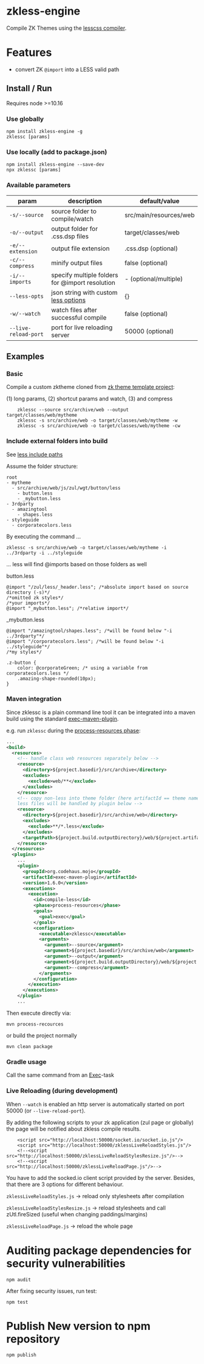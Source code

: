 # zkless-engine
Compile ZK Themes using the [lesscss compiler](http://lesscss.org/).

# Features
* convert ZK `@import` into a LESS valid path

## Install / Run

Requires node >=10.16

### Use globally

    npm install zkless-engine -g
    zklessc [params]
    
### Use locally (add to package.json)

    npm install zkless-engine --save-dev
    npx zklessc [params]

### Available parameters

| param           | description                                     | default/value           |
| --------------- | ----------------------------------------------- | ----------------------- |
| `-s/--source`   | source folder to compile/watch                  | src/main/resources/web  |
| `-o/--output`   | output folder for .css.dsp files                | target/classes/web      |
| `-e/--extension`| output file extension                           | .css.dsp (optional)     |
| `-c/--compress` | minify output files                             | false (optional)        |
| `-i/--imports`  | specify multiple folders for @import resolution | - (optional/multiple)   |
| `--less-opts`   | json string with custom [less options](http://lesscss.org/usage/#less-options)  | {} |
| `-w/--watch`    | watch files after successful compile            | false (optional)        |
| `--live-reload-port` | port for live reloading server             | 50000 (optional)        |

## Examples

### Basic

Compile a custom zktheme cloned from [zk theme template project](https://github.com/zkoss/zkThemeTemplate):

(1) long params, (2) shortcut params and watch, (3) and compress

```
    zklessc --source src/archive/web --output target/classes/web/mytheme
    zklessc -s src/archive/web -o target/classes/web/mytheme -w
    zklessc -s src/archive/web -o target/classes/web/mytheme -cw
```

### Include external folders into build 

See [less include paths](http://lesscss.org/usage/#less-options-include-paths)

Assume the folder structure:
```
root
- mytheme 
  - src/archive/web/js/zul/wgt/button/less
    - button.less
    - _mybutton.less
- 3rdparty
  - amazingtool
    - shapes.less
- styleguide
  - corporatecolors.less
```

By executing the command ...

    zklessc -s src/archive/web -o target/classes/web/mytheme -i ../3rdparty -i ../styleguide

... less will find @imports based on those folders as well

button.less
```less
@import "/zul/less/_header.less"; /*absolute import based on source directory (-s)*/
/*omitted zk styles*/
/*your imports*/
@import "_mybutton.less"; /*relative import*/
```

_mybutton.less
```less
@import "/amazingtool/shapes.less"; /*will be found below "-i ../3rdparty"*/
@import "/corporatecolors.less"; /*will be found below "-i ../styleguide"*/
/*my styles*/

.z-button {
    color: @corporateGreen; /* using a variable from corporatecolors.less */
    .amazing-shape-rounded(10px);
}
```

### Maven integration

Since zklessc is a plain command line tool it can be integrated into a maven build using the standard [exec-maven-plugin](https://www.mojohaus.org/exec-maven-plugin/index.html).

e.g. run `zklessc` during the [process-resources phase](https://maven.apache.org/guides/introduction/introduction-to-the-lifecycle):

```xml
...
<build>
  <resources>
    <!-- handle class web resources separately below -->
    <resource>
      <directory>${project.basedir}/src/archive</directory>
      <excludes>
        <exclude>web/**</exclude>
      </excludes>
    </resource>
    <!-- copy non-less into theme folder (here artifactId == theme name), 
    less files will be handled by plugin below -->
    <resource>
      <directory>${project.basedir}/src/archive/web</directory>
      <excludes>
        <exclude>**/*.less</exclude>
      </excludes>
      <targetPath>${project.build.outputDirectory}/web/${project.artifactId}</targetPath>
    </resource>
  </resources>
  <plugins>
    ...
    <plugin>
      <groupId>org.codehaus.mojo</groupId>
      <artifactId>exec-maven-plugin</artifactId>
      <version>1.6.0</version>
      <executions>
        <execution>
          <id>compile-less</id>
          <phase>process-resources</phase>
          <goals>
            <goal>exec</goal>
          </goals>
          <configuration>
            <executable>zklessc</executable>
            <arguments>
              <argument>--source</argument>
              <argument>${project.basedir}/src/archive/web</argument>
              <argument>--output</argument>
              <argument>${project.build.outputDirectory}/web/${project.artifactId}</argument>
              <argument>--compress</argument>
            </arguments>
          </configuration>
        </execution>
      </executions>
    </plugin>
    ...
```

Then execute directly via:

    mvn process-recources

or build the project normally

    mvn clean package

### Gradle usage

Call the same command from an [Exec](https://docs.gradle.org/current/dsl/org.gradle.api.tasks.Exec.html)-task

### Live Reloading (during development)

When `--watch` is enabled an http server is automatically started on port 50000 (or `--live-reload-port`).

By adding the following scripts to your zk application (zul page or globally) the page will be notified about zkless compile results.

```
    <script src="http://localhost:50000/socket.io/socket.io.js"/>
    <script src="http://localhost:50000/zklessLiveReloadStyles.js"/>
    <!--<script src="http://localhost:50000/zklessLiveReloadStylesResize.js"/>-->
    <!--<script src="http://localhost:50000/zklessLiveReloadPage.js"/>-->
```

You have to add the socked.io client script provided by the server.
Besides, that there are 3 options for different behaviour.

```zklessLiveReloadStyles.js``` -> reload only stylesheets after compilation

```zklessLiveReloadStylesResize.js``` -> reload stylesheets and call zUtl.fireSized (useful when changing paddings/margins)

```zklessLiveReloadPage.js``` -> reload the whole page

# Auditing package dependencies for security vulnerabilities
`npm audit`

After fixing security issues, run test:

`npm test`

# Publish New version to npm repository
`npm publish`